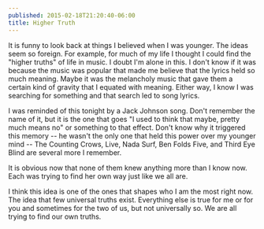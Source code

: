 ```yaml
---
published: 2015-02-18T21:20:40-06:00
title: Higher Truth
---
```

It is funny to look back at things I believed when I was younger. The ideas seem so foreign. For example, for much of my life I thought I could find the "higher truths" of life in music. I doubt I'm alone in this. I don't know if it was because the music was popular that made me believe that the lyrics held so much meaning. Maybe it was the melancholy music that gave them a certain kind of gravity that I equated with meaning. Either way, I know I was searching for something and that search led to song lyrics.

I was reminded of this tonight by a Jack Johnson song. Don't remember the name of it, but it is the one that goes "I used to think that maybe, pretty much means no" or something to that effect. Don't know why it triggered this memory -- he wasn't the only one that held this power over my younger mind -- The Counting Crows, Live, Nada Surf, Ben Folds Five, and Third Eye Blind are several more I remember.

It is obvious now that none of them knew anything more than I know now. Each was trying to find her own way just like we all are.

I think this idea is one of the ones that shapes who I am the most right now. The idea that few universal truths exist. Everything else is true for me or for you and sometimes for the two of us, but not universally so. We are all trying to find our own truths.